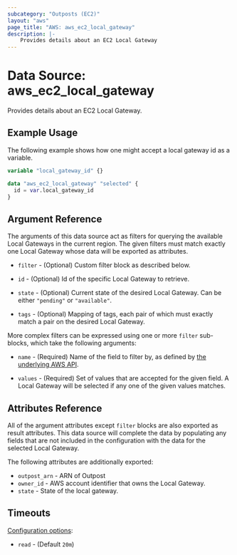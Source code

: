 ```yaml
---
subcategory: "Outposts (EC2)"
layout: "aws"
page_title: "AWS: aws_ec2_local_gateway"
description: |-
    Provides details about an EC2 Local Gateway
---
```


# Data Source: aws_ec2_local_gateway

Provides details about an EC2 Local Gateway.

## Example Usage

The following example shows how one might accept a local gateway id as a variable.

```terraform
variable "local_gateway_id" {}

data "aws_ec2_local_gateway" "selected" {
  id = var.local_gateway_id
}
```

## Argument Reference

The arguments of this data source act as filters for querying the available
Local Gateways in the current region. The given filters must match exactly one
Local Gateway whose data will be exported as attributes.

* `filter` - (Optional) Custom filter block as described below.

* `id` - (Optional) Id of the specific Local Gateway to retrieve.

* `state` - (Optional) Current state of the desired Local Gateway.
  Can be either `"pending"` or `"available"`.

* `tags` - (Optional) Mapping of tags, each pair of which must exactly match
  a pair on the desired Local Gateway.

More complex filters can be expressed using one or more `filter` sub-blocks,
which take the following arguments:

* `name` - (Required) Name of the field to filter by, as defined by
  [the underlying AWS API](https://docs.aws.amazon.com/AWSEC2/latest/APIReference/API_DescribeLocalGateways.html).

* `values` - (Required) Set of values that are accepted for the given field.
  A Local Gateway will be selected if any one of the given values matches.

## Attributes Reference

All of the argument attributes except `filter` blocks are also exported as
result attributes. This data source will complete the data by populating
any fields that are not included in the configuration with the data for
the selected Local Gateway.

The following attributes are additionally exported:

* `outpost_arn` - ARN of Outpost
* `owner_id` - AWS account identifier that owns the Local Gateway.
* `state` - State of the local gateway.

## Timeouts

[Configuration options](https://developer.hashicorp.com/terraform/language/resources/syntax#operation-timeouts):

- `read` - (Default `20m`)
